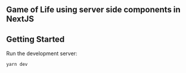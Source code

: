 ## Game of Life using server side components in NextJS

## Getting Started

Run the development server:

```bash
yarn dev
```
